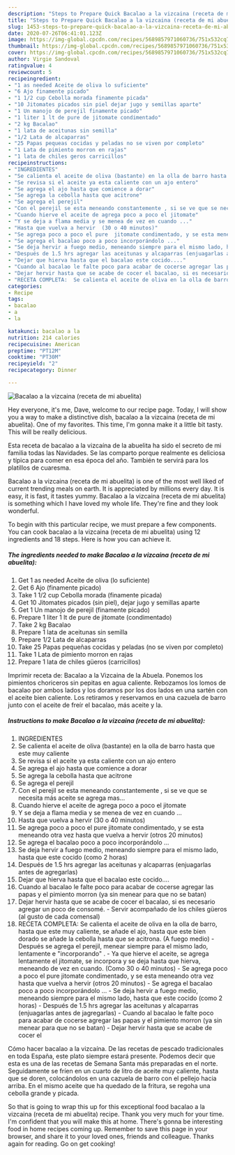 ```yaml
---
description: "Steps to Prepare Quick Bacalao a la vizcaina (receta de mi abuelita)"
title: "Steps to Prepare Quick Bacalao a la vizcaina (receta de mi abuelita)"
slug: 1453-steps-to-prepare-quick-bacalao-a-la-vizcaina-receta-de-mi-abuelita
date: 2020-07-26T06:41:01.123Z
image: https://img-global.cpcdn.com/recipes/5689857971060736/751x532cq70/bacalao-a-la-vizcaina-receta-de-mi-abuelita-recipe-main-photo.jpg
thumbnail: https://img-global.cpcdn.com/recipes/5689857971060736/751x532cq70/bacalao-a-la-vizcaina-receta-de-mi-abuelita-recipe-main-photo.jpg
cover: https://img-global.cpcdn.com/recipes/5689857971060736/751x532cq70/bacalao-a-la-vizcaina-receta-de-mi-abuelita-recipe-main-photo.jpg
author: Virgie Sandoval
ratingvalue: 4
reviewcount: 5
recipeingredient:
- "1 as needed Aceite de oliva lo suficiente"
- "6 Ajo finamente picado"
- "1 1/2 cup Cebolla morada finamente picada"
- "10 Jitomates picados sin piel dejar jugo y semillas aparte"
- "1 Un manojo de perejil finamente picado"
- "1 liter 1 lt de pure de jitomate condimentado"
- "2 kg Bacalao"
- "1 lata de aceitunas sin semilla"
- "1/2 Lata de alcaparras"
- "25 Papas pequeas cocidas y peladas no se viven por completo"
- "1 Lata de pimiento morron en rajas"
- "1 lata de chiles geros carricillos"
recipeinstructions:
- "INGREDIENTES"
- "Se calienta el aceite de oliva (bastante) en la olla de barro hasta que este muy caliente"
- "Se revisa si el aceite ya esta caliente con un ajo entero"
- "Se agrega el ajo hasta que comience a dorar"
- "Se agrega la cebolla hasta que acitrone"
- "Se agrega el perejil"
- "Con el perejil se esta meneando constantemente , si se ve que se necesita más aceite se agrega mas..."
- "Cuando hierve el aceite de agrega poco a poco el jitomate"
- "Y se deja a flama media y se menea de vez en cuando ..."
- "Hasta que vuelva a hervir  (30 o 40 minutos)"
- "Se agrega poco a poco el pure  jitomate condimentado, y se esta meneando otra vez hasta que vuelva a hervir (otros 20 minutos)"
- "Se agrega el bacalao poco a poco incorporándolo ..."
- "Se deja hervir a fuego medio, meneando siempre para el mismo lado, hasta que este cocido (como 2 horas)"
- "Después de 1.5 hrs agregar las aceitunas y alcaparras (enjuagarlas antes de agregarlas)"
- "Dejar que hierva hasta que el bacalao este cocido...."
- "Cuando al bacalao le falte poco para acabar de cocerse agregar las papas y el pimiento morron (ya sin menear para que no se batan)"
- "Dejar hervir hasta que se acabe de cocer el bacalao, si es necesario agregar un poco de consomé.  Servir acompañado de los chiles güeros (al gusto de cada comensal)"
- "RECETA COMPLETA:  Se calienta el aceite de oliva en la olla de barro, hasta que este muy caliente, se añade el ajo, hasta que este bien dorado se añade la cebolla hasta que se acitrona. (A fuego medio)  Después se agrega el perejil, menear siempre para el mismo lado, lentamente e &#34;incorporando&#34; .  Ya que hierve el aceite, se agrega lentamente el jitomate, se incorpora y se deja hasta que hierva, meneando de vez en cuando. (Como 30 o 40 minutos)  Se agrega poco a poco el pure  jitomate condimentado, y se esta meneando otra vez hasta que vuelva a hervir (otros 20 minutos)  Se agrega el bacalao poco a poco incorporándolo ... Se deja hervir a fuego medio, meneando siempre para el mismo lado, hasta que este cocido (como 2 horas)  Después de 1.5 hrs agregar las aceitunas y alcaparras (enjuagarlas antes de jagregarlas) Cuando al bacalao le falte poco para acabar de cocerse agregar las papas y el pimiento morron (ya sin menear para que no se batan)  Dejar hervir hasta que se acabe de cocer el"
categories:
- Recipe
tags:
- bacalao
- a
- la

katakunci: bacalao a la 
nutrition: 214 calories
recipecuisine: American
preptime: "PT12M"
cooktime: "PT30M"
recipeyield: "2"
recipecategory: Dinner

---
```



![Bacalao a la vizcaina (receta de mi abuelita)](https://img-global.cpcdn.com/recipes/5689857971060736/751x532cq70/bacalao-a-la-vizcaina-receta-de-mi-abuelita-recipe-main-photo.jpg)

Hey everyone, it's me, Dave, welcome to our recipe page. Today, I will show you a way to make a distinctive dish, bacalao a la vizcaina (receta de mi abuelita). One of my favorites. This time, I'm gonna make it a little bit tasty. This will be really delicious.

Esta receta de bacalao a la vizcaína de la abuelita ha sido el secreto de mi familia todas las Navidades. Se las comparto porque realmente es deliciosa y típica para comer en esa época del año. También te servirá para los platillos de cuaresma.

Bacalao a la vizcaina (receta de mi abuelita) is one of the most well liked of current trending meals on earth. It is appreciated by millions every day. It is easy, it is fast, it tastes yummy. Bacalao a la vizcaina (receta de mi abuelita) is something which I have loved my whole life. They're fine and they look wonderful.


To begin with this particular recipe, we must prepare a few components. You can cook bacalao a la vizcaina (receta de mi abuelita) using 12 ingredients and 18 steps. Here is how you can achieve it.

<!--inarticleads1-->

##### The ingredients needed to make Bacalao a la vizcaina (receta de mi abuelita):

1. Get 1 as needed Aceite de oliva (lo suficiente)
1. Get 6 Ajo (finamente picado)
1. Take 1 1/2 cup Cebolla morada (finamente picada)
1. Get 10 Jitomates picados (sin piel), dejar jugo y semillas aparte
1. Get 1 Un manojo de perejil (finamente picado)
1. Prepare 1 liter 1 lt de pure de jitomate (condimentado)
1. Take 2 kg Bacalao
1. Prepare 1 lata de aceitunas sin semilla
1. Prepare 1/2 Lata de alcaparras
1. Take 25 Papas pequeñas cocidas y peladas (no se viven por completo)
1. Take 1 Lata de pimiento morron en rajas
1. Prepare 1 lata de chiles güeros (carricillos)


Imprimir receta de: Bacalao a la Vizcaina de la Abuela. Ponemos los pimientos choriceros sin pepitas en agua caliente. Rebozamos los lomos de bacalao por ambos lados y los doramos por los dos lados en una sartén con el aceite bien caliente. Los retiramos y reservamos en una cazuela de barro junto con el aceite de freír el bacalao, más aceite y la. 

<!--inarticleads2-->

##### Instructions to make Bacalao a la vizcaina (receta de mi abuelita):

1. INGREDIENTES
1. Se calienta el aceite de oliva (bastante) en la olla de barro hasta que este muy caliente
1. Se revisa si el aceite ya esta caliente con un ajo entero
1. Se agrega el ajo hasta que comience a dorar
1. Se agrega la cebolla hasta que acitrone
1. Se agrega el perejil
1. Con el perejil se esta meneando constantemente , si se ve que se necesita más aceite se agrega mas...
1. Cuando hierve el aceite de agrega poco a poco el jitomate
1. Y se deja a flama media y se menea de vez en cuando ...
1. Hasta que vuelva a hervir  (30 o 40 minutos)
1. Se agrega poco a poco el pure  jitomate condimentado, y se esta meneando otra vez hasta que vuelva a hervir (otros 20 minutos)
1. Se agrega el bacalao poco a poco incorporándolo ...
1. Se deja hervir a fuego medio, meneando siempre para el mismo lado, hasta que este cocido (como 2 horas)
1. Después de 1.5 hrs agregar las aceitunas y alcaparras (enjuagarlas antes de agregarlas)
1. Dejar que hierva hasta que el bacalao este cocido....
1. Cuando al bacalao le falte poco para acabar de cocerse agregar las papas y el pimiento morron (ya sin menear para que no se batan)
1. Dejar hervir hasta que se acabe de cocer el bacalao, si es necesario agregar un poco de consomé.  - Servir acompañado de los chiles güeros (al gusto de cada comensal)
1. RECETA COMPLETA:  Se calienta el aceite de oliva en la olla de barro, hasta que este muy caliente, se añade el ajo, hasta que este bien dorado se añade la cebolla hasta que se acitrona. (A fuego medio)  - Después se agrega el perejil, menear siempre para el mismo lado, lentamente e &#34;incorporando&#34; .  - Ya que hierve el aceite, se agrega lentamente el jitomate, se incorpora y se deja hasta que hierva, meneando de vez en cuando. (Como 30 o 40 minutos)  - Se agrega poco a poco el pure  jitomate condimentado, y se esta meneando otra vez hasta que vuelva a hervir (otros 20 minutos) -  Se agrega el bacalao poco a poco incorporándolo ... - Se deja hervir a fuego medio, meneando siempre para el mismo lado, hasta que este cocido (como 2 horas)  - Después de 1.5 hrs agregar las aceitunas y alcaparras (enjuagarlas antes de jagregarlas) - Cuando al bacalao le falte poco para acabar de cocerse agregar las papas y el pimiento morron (ya sin menear para que no se batan)  - Dejar hervir hasta que se acabe de cocer el


Cómo hacer bacalao a la vizcaína. De las recetas de pescado tradicionales en toda España, este plato siempre estará presente. Podemos decir que esta es una de las recetas de Semana Santa más preparadas en el norte. Seguidamente se fríen en un cuarto de litro de aceite muy caliente, hasta que se doren, colocándolos en una cazuela de barro con el pellejo hacia arriba. En el mismo aceite que ha quedado de la fritura, se regoha una cebolla grande y picada. 

So that is going to wrap this up for this exceptional food bacalao a la vizcaina (receta de mi abuelita) recipe. Thank you very much for your time. I'm confident that you will make this at home. There's gonna be interesting food in home recipes coming up. Remember to save this page in your browser, and share it to your loved ones, friends and colleague. Thanks again for reading. Go on get cooking!
